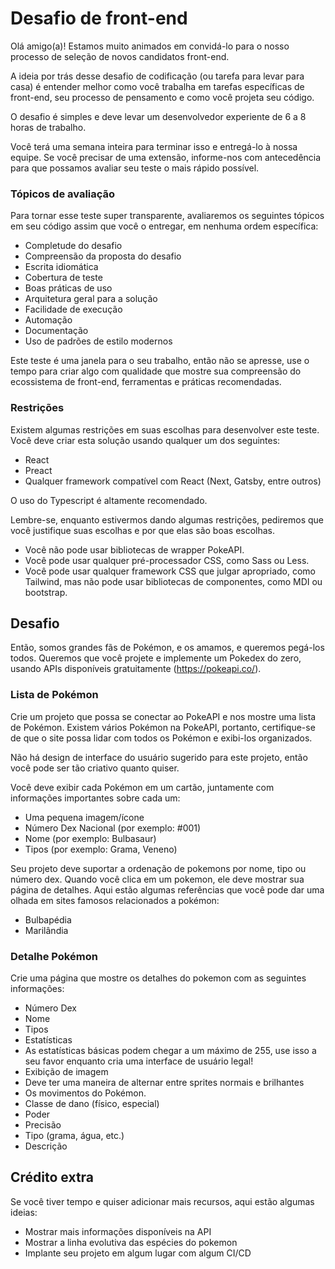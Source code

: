 # Desafio de front-end

Olá amigo(a)! Estamos muito animados em convidá-lo para o nosso processo de seleção de novos candidatos front-end.

A ideia por trás desse desafio de codificação (ou tarefa para levar para casa) é entender melhor como você trabalha em tarefas específicas de front-end, seu processo de pensamento e como você projeta seu código.

O desafio é simples e deve levar um desenvolvedor experiente de 6 a 8 horas de trabalho.

Você terá uma semana inteira para terminar isso e entregá-lo à nossa equipe. Se você precisar de uma extensão, informe-nos com antecedência para que possamos avaliar seu teste o mais rápido possível.

### Tópicos de avaliação

Para tornar esse teste super transparente, avaliaremos os seguintes tópicos em seu código assim que você o entregar, em nenhuma ordem específica:
- Completude do desafio
- Compreensão da proposta do desafio
- Escrita idiomática
- Cobertura de teste
- Boas práticas de uso
- Arquitetura geral para a solução
- Facilidade de execução
- Automação
- Documentação
- Uso de padrões de estilo modernos

Este teste é uma janela para o seu trabalho, então não se apresse, use o tempo para criar algo com qualidade que mostre sua compreensão do ecossistema de front-end, ferramentas e práticas recomendadas.

### Restrições

Existem algumas restrições em suas escolhas para desenvolver este teste. Você deve criar esta solução usando qualquer um dos seguintes:

- React
- Preact
- Qualquer framework compatível com React (Next, Gatsby, entre outros)

O uso do Typescript é altamente recomendado.

Lembre-se, enquanto estivermos dando algumas restrições, pediremos que você justifique suas escolhas e por que elas são boas escolhas.

- Você não pode usar bibliotecas de wrapper PokeAPI.
- Você pode usar qualquer pré-processador CSS, como Sass ou Less.
- Você pode usar qualquer framework CSS que julgar apropriado, como Tailwind, mas não pode usar bibliotecas de componentes, como MDI ou bootstrap.

## Desafio

Então, somos grandes fãs de Pokémon, e os amamos, e queremos pegá-los todos. Queremos que você projete e implemente um Pokedex do zero, usando APIs disponíveis gratuitamente (https://pokeapi.co/).

### Lista de Pokémon

Crie um projeto que possa se conectar ao PokeAPI e nos mostre uma lista de Pokémon. Existem vários Pokémon na PokeAPI, portanto, certifique-se de que o site possa lidar com todos os Pokémon e exibi-los organizados.

Não há design de interface do usuário sugerido para este projeto, então você pode ser tão criativo quanto quiser.

Você deve exibir cada Pokémon em um cartão, juntamente com informações importantes sobre cada um:

- Uma pequena imagem/ícone
- Número Dex Nacional (por exemplo: #001)
- Nome (por exemplo: Bulbasaur)
- Tipos (por exemplo: Grama, Veneno)

Seu projeto deve suportar a ordenação de pokemons por nome, tipo ou número dex. Quando você clica em um pokemon, ele deve mostrar sua página de detalhes.
Aqui estão algumas referências que você pode dar uma olhada em sites famosos relacionados a pokémon:

- Bulbapédia
- Marilândia

### Detalhe Pokémon

Crie uma página que mostre os detalhes do pokemon com as seguintes informações:

- Número Dex
- Nome
- Tipos
- Estatísticas
- As estatísticas básicas podem chegar a um máximo de 255, use isso a seu favor enquanto cria uma interface de usuário legal!
- Exibição de imagem
- Deve ter uma maneira de alternar entre sprites normais e brilhantes
- Os movimentos do Pokémon.
- Classe de dano (físico, especial)
- Poder
- Precisão
- Tipo (grama, água, etc.)
- Descrição

## Crédito extra

Se você tiver tempo e quiser adicionar mais recursos, aqui estão algumas ideias:

- Mostrar mais informações disponíveis na API
- Mostrar a linha evolutiva das espécies do pokemon
- Implante seu projeto em algum lugar com algum CI/CD